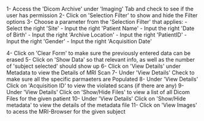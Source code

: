 1-  Access the 'Dicom Archive' under 'Imaging' Tab and check to see if the user has permission
2-  Click on 'Selection Filter' to show and hide the Filter options
3-  Choose a parameter from the 'Selection Filter' that applies:
     - Select the right 'Site'
     - Input the right 'Patient Name'
     - Input the right 'Date of Birth'
     - Input the right 'Archive Location'
     - Input the right 'PatientID'
     - Input the right 'Gender'
     - Input the right 'Acquisition Date'

4-  Click on 'Clear Form' to make sure the previously entered data can be erased
5-  Click on 'Show Data' so that relevant info, as well as the number of 'subject selected' should show up
6-  Click on 'View Details' under Metadata to view the Details of MRI Scan
7-  Under 'View Details' Check to make sure all the specific parmaeters are Populated
8-  Under 'View Details' Click on 'Acquisition ID' to view the violated scans (if there are any)
9-  Under 'View Details' Click on 'Show/Hide Files' to view a list of all Dicom Files for the given patient
10- Under 'View Details' Click on 'Show/Hide metadata' to view the details of the metadata file
11- Click on 'View Images' to acess the MRI-Browser for the given subject
